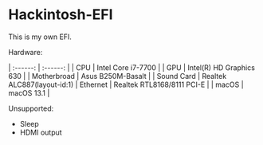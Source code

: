 # Hackintosh-EFI
This is my own EFI.

Hardware:

| :------: | :------: |
| CPU | Intel Core i7-7700 |
| GPU | Intel(R) HD Graphics 630 |
| Motherbroad | Asus B250M-Basalt |
| Sound Card | Realtek ALC887(layout-id:1)
| Ethernet | Realtek RTL8168/8111 PCI-E |
| macOS | macOS 13.1 |

Unsupported: 
+ Sleep
+ HDMI output
